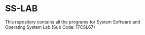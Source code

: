 # SS-LAB
This repository contains all the programs for System Software and Operating System Lab (Sub Code: 17CSL67)
